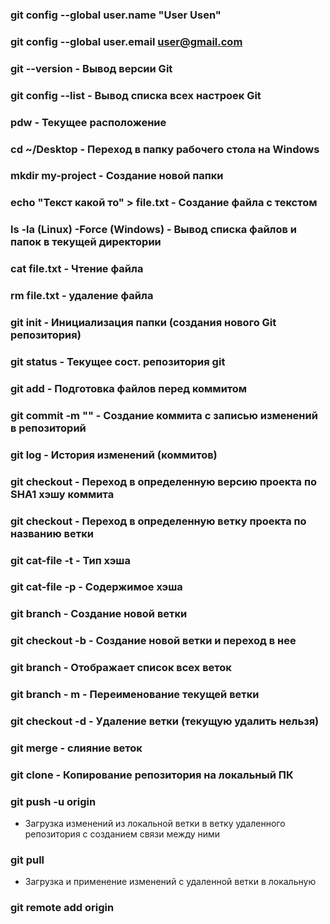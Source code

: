 ### **git config --global user.name "User Usen"**

### **git config --global user.email user@gmail.com**

### **git --version**                                - Вывод версии Git

### **git config --list**                            - Вывод списка всех настроек Git

### **pdw                                          -** Текущее расположение

### **cd ~/Desktop**                                 - Переход в папку рабочего стола на Windows

### **mkdir my-project**                             - Создание новой папки

### **echo "Текст какой то" > file.txt**             - Создание файла с текстом

### **ls -la (Linux) -Force (Windows)**              - Вывод списка файлов и папок в текущей директории

### **cat file.txt**                                 - Чтение файла

### **rm file.txt**                                  - удаление файла

### **git init**                                     - Инициализация папки (создания нового Git репозитория)

### **git status**                                   - Текущее сост. репозитория git

### **git add <files>**                              - Подготовка файлов перед коммитом

### **git commit -m "<message>"**                    - Создание коммита с записью изменений в репозиторий

### **git log**                                      - История изменений (коммитов)

### **git checkout <commit hash>**                   - Переход в определенную версию проекта по SHA1 хэшу коммита

### **git checkout <branch name>**                   - Переход в определенную ветку проекта по названию ветки

### **git cat-file -t <commit hash>**                - Тип хэша

### **git cat-file -p <commit hash>**                - Содержимое хэша

### **git branch <branch name>**                     - Создание новой ветки

### **git checkout -b <branch name>**                - Создание новой ветки и переход в нее

### **git branch**                                   - Отображает список всех веток

### **git branch - m <new branch name>**             - Переименование текущей ветки

### **git checkout -d <branch name>**                - Удаление ветки (текущую удалить нельзя)

### **git merge  <branch name>**                     - слияние веток

### **git clone <url>**                              - Копирование репозитория на локальный ПК

### **git push -u origin <branch>**

- Загрузка изменений из локальной ветки в ветку удаленного репозитория c созданием связи между ними

### **git pull <branch name>**

- Загрузка и применение изменений с удаленной ветки в локальную

### git remote add origin <url>     
